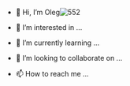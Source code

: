 - 👋 Hi, I’m Oleg![552](https://user-images.githubusercontent.com/98249736/151709866-3d500044-2f8e-432e-bbdd-161f76d191c3.png)

- 👀 I’m interested in ...
- 🌱 I’m currently learning ...
- 💞️ I’m looking to collaborate on ...
- 📫 How to reach me ...

<!---
topfop1/topfop1 is a ✨ special ✨ repository because its `README.md` (this file) appears on your GitHub profile.
You can click the Preview link to take a look at your changes.
--->
